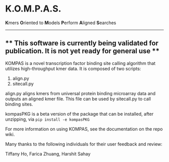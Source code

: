 # K.O.M.P.A.S.

**K**mers **O**riented to **M**odels **P**erform **A**ligned **S**earches

-----
** This software is currently being validated for publication. It is not yet ready for general use **
-----

KOMPAS is a novel transcription factor binding site calling algorithm that utilizes high-throughput kmer data. It is composed of two scripts:
1. align.py
2. sitecall.py

align.py aligns kmers from universal protein binding microarray data and outputs an aligned kmer file. This file can be used by sitecall.py to call binding sites. 

kompasPKG is a beta version of the package that can be installed, after unzipping, via `pip install -e kompasPKG`

For more information on using KOMPAS, see the documentation on the repo wiki.

Many thanks to the following individuals for their user feedback and review:

Tiffany Ho, Farica Zhuang, Harshit Sahay

